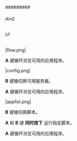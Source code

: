 #########
###### AirQ


<!-- .. include:: ../refs/controllers.airq.ref -->
###### 

###### UI


|flow.png|

**A** 键循环浏览可用的应用程序。

|config.png|

**B** 键循切换可用服务器。

**A** 键循环浏览可用的应用程序。

|applist.png|

**B** 键循切换脚本。

**A** 和 **B** 键 **同时按下** 运行指定脚本。

**A** 键循环浏览可用的应用程序。